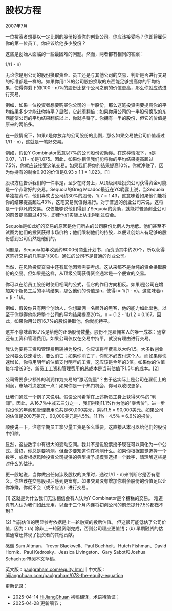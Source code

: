 


# 股权方程

2007年7月

一位投资者想要以一定比例的股份投资你的创业公司。你应该接受吗？你即将雇佣你的第一位员工。你应该给他多少股份？

这些是创始人面临的一些最困难的问题。然而，两者都有相同的答案：

1/(1 - n)

无论你是用公司的股份换取资金、员工还是与其他公司的交易，判断是否进行交易的标准都是一样的。如果你用n%的公司股份换取的东西能足够提高你的平均结果，使得你剩下的(100 - n)%的股份比整个公司之前的价值更高，那么你就应该进行交易。

例如，如果一位投资者想要购买你公司的一半股份，那么这笔投资需要提高你的平均结果多少才能让你持平？显然，它必须翻倍：如果你用公司的一半股份换取的东西能使公司的平均结果翻倍以上，你就净赚了。你拥有一半的股份，但它的价值是原来的两倍多。

在一般情况下，如果n是你放弃的公司股份的比例，那么如果交易使公司价值超过1/(1 - n)，这就是一笔好交易。

例如，假设Y Combinator愿意以7%的公司股份资助你。在这种情况下，n是0.07，1/(1 - n)是1.075。因此，如果你相信我们能将你的平均结果提高超过7.5%，你就应该接受这笔交易。如果我们将你的结果提高10%，你就净赚了，因为你持有的剩余0.93的价值是0.93 x 1.1 = 1.023。[1]

股权方程告诉我们的一件事是，至少在财务上，从顶级风险投资公司获得资金可能是一个非常好的交易。Sequoia的Greg Mcadoo最近在YC晚宴上说，当Sequoia单独投资时，他们喜欢占公司约30%的股份。1/.7 = 1.43，这意味着如果他们能将你的结果提高超过43%，这笔交易就值得进行。对于普通的创业公司来说，这将是一个非凡的交易。仅仅能够说他们得到了Sequoia的资助，就能将普通创业公司的前景提高超过43%，即使他们实际上从未得到过资金。

Sequoia是如此好的交易的原因是他们所占的公司股份比例人为地低。他们甚至不试图为他们的投资获得市场价格；他们限制他们的持股，以便让创始人有足够的股份感到公司仍然是他们的。

问题是，Sequoia每年收到约6000份商业计划书，而资助其中约20个，所以获得这笔好交易的几率是1/300。通过的公司不是普通的创业公司。

当然，在风险投资交易中还有其他因素需要考虑。这从来都不是单纯的资金换取股份的交易。但如果是这样，从顶级公司获得资金通常是一个便宜的交易。

你可以在给员工股份时使用相同的公式，但它的作用方向相反。如果i是公司在增加某个新员工后的平均结果，那么他们的价值是n，使得i = 1/(1 - n)。这意味着n = (i - 1)/i。

例如，假设你只有两个创始人，你想雇佣一名额外的黑客，他的能力如此出色，以至于你觉得他能将整个公司的平均结果提高20%。n = (1.2 - 1)/1.2 = 0.167。因此，如果你用公司16.7%的股份换取他，你就能持平。

这并不意味着16.7%是给他的正确股份数量。股份不是雇佣某人的唯一成本：通常还有工资和管理费用。如果公司仅仅在交易中持平，就没有理由进行交易。

我认为要将工资和管理费用转换为股份，你应该将年费乘以大约1.5。大多数创业公司要么快速增长，要么消亡；如果你消亡了，你就不必支付这个人，而如果你快速增长，你将用明年的估值支付明年的工资，这应该是今年的3倍。如果你的估值每年增长3倍，新员工工资和管理费用的总成本是当前估值下1.5年的成本。[2]

公司需要多少额外的利润作为交易的"激活能量"？由于这实际上是公司在雇佣上的利润，市场将决定这一点：如果你是一个热门机会，你可以收取更多。

让我们通过一个例子来说明。假设公司希望在上述新员工身上获得50%的"利润"。因此，从16.7%中减去三分之一，我们得到11.1%作为他的"零售价"。进一步假设他的年薪和管理费用总共是60,000美元，乘以1.5 = 90,000美元。如果公司的估值是200万美元，90,000美元是4.5%。11.1% - 4.5% = 6.6%的报价。

顺便说一下，注意早期员工拿少量工资是多么重要。这直接从本可以给他们的股份中扣除。

显然，这些数字中有很大的变动空间。我并不是说股票授予现在可以简化为一个公式。最终，你总是要猜测。但至少要知道你在猜测什么。如果你根据直觉选择一个数字，或者根据风险投资公司提供的典型授予规模表选择一个数字，请理解这些是对什么的估计。

更一般地说，当你做出任何涉及股权的决策时，通过1/(1 - n)来判断它是否有意义。你应该在交易股权后感到更富有。如果交易没有增加你剩余股份的价值足以让你净赚，你就不会（或不应该）进行交易。

[1] 这就是为什么我们无法相信会有人认为Y Combinator是个糟糕的交易。
难道真有人认为我们如此无用，以至于三个月内连将初创公司的前景提升7.5%都做不到？

[2] 当前估值的明显参考依据是上一轮融资的投后估值。
但这很可能低估了公司价值，因为：(a) 除非上一轮融资刚完成，否则公司理应更值钱；(b) 早期融资的估值通常还体现了投资者的其他贡献。

感谢 Sam Altman、Trevor Blackwell、Paul Buchheit、Hutch Fishman、David Hornik、Paul Kedrosky、Jessica Livingston、Gary Sabot和Joshua Schachter审阅本文草稿。

英文版：[paulgraham.com/equity.html](https://paulgraham.com/equity.html)｜中文版：[hijiangchuan.com/paulgraham/078-the-equity-equation](https://hijiangchuan.com/paulgraham/078-the-equity-equation)



更新记录：
- 2025-04-14 [HiJiangChuan](https://hijiangchuan.com) 初稿翻译，术语待验证；
- 2025-04-28 更新细节；
